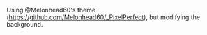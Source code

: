 Using @Melonhead60's theme (https://github.com/Melonhead60/_PixelPerfect), but modifying the background.